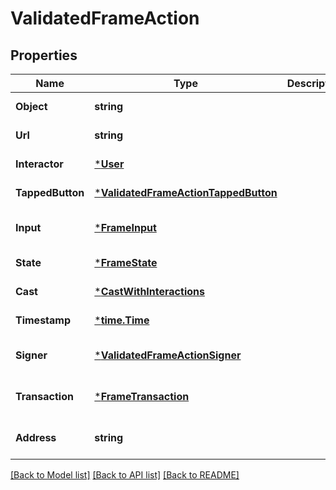 # ValidatedFrameAction

## Properties
Name | Type | Description | Notes
------------ | ------------- | ------------- | -------------
**Object** | **string** |  | [default to null]
**Url** | **string** |  | [default to null]
**Interactor** | [***User**](User.md) |  | [default to null]
**TappedButton** | [***ValidatedFrameActionTappedButton**](ValidatedFrameAction_tapped_button.md) |  | [default to null]
**Input** | [***FrameInput**](FrameInput.md) |  | [optional] [default to null]
**State** | [***FrameState**](FrameState.md) |  | [default to null]
**Cast** | [***CastWithInteractions**](CastWithInteractions.md) |  | [default to null]
**Timestamp** | [***time.Time**](time.Time.md) |  | [default to null]
**Signer** | [***ValidatedFrameActionSigner**](ValidatedFrameAction_signer.md) |  | [optional] [default to null]
**Transaction** | [***FrameTransaction**](FrameTransaction.md) |  | [optional] [default to null]
**Address** | **string** |  | [optional] [default to null]

[[Back to Model list]](../README.md#documentation-for-models) [[Back to API list]](../README.md#documentation-for-api-endpoints) [[Back to README]](../README.md)

